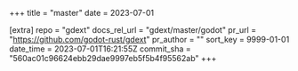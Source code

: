 +++
title = "master"
date = 2023-07-01

[extra]
repo = "gdext"
docs_rel_url = "gdext/master/godot"
pr_url = "https://github.com/godot-rust/gdext"
pr_author = ""
sort_key = 9999-01-01
date_time = 2023-07-01T16:21:55Z
commit_sha = "560ac01c96624ebb29dae9997eb5f5b4f95562ab"
+++


